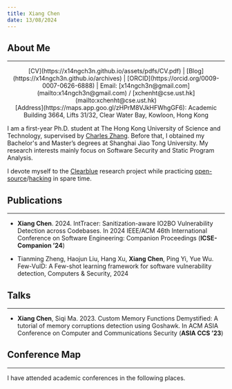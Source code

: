 ```yaml
---
title: Xiang Chen
date: 13/08/2024
---
```


<!-- generate html using pandoc: pandoc --standalone --template _homepage/template.html _homepage/index.md -o index.html -->

## About Me

---

<center>
[CV](https://x14ngch3n.github.io/assets/pdfs/CV.pdf) | [Blog](https://x14ngch3n.github.io/archives) | [ORCID](https://orcid.org/0009-0007-0626-6888) | Email: [x14ngch3n@gmail.com](mailto:x14ngch3n@gmail.com) / [xchenht@cse.ust.hk](mailto:xchenht@cse.ust.hk)
</center>
<center>
[Address](https://maps.app.goo.gl/zHPrM8VJkHFWhgGF6): Academic Building 3664, Lifts 31/32, Clear Water Bay, Kowloon, Hong Kong
</center>

I am a first-year Ph.D. student at The Hong Kong University of Science and Technology, supervised by [Charles Zhang](https://cse.hkust.edu.hk/~charlesz). Before that, I obtained my Bachelor's and Master’s degrees at Shanghai Jiao Tong University. My research interests mainly focus on Software Security and Static Program Analysis.

<!-- The open-source and hack should link to separate pages (commits/trophies) in the future -->
I devote myself to the [Clearblue](https://clearblueinnovations.org/) research project while practicing [open-source](https://github.com/x14ngch3n)/[hacking](https://ctftime.org/user/121120) in spare time.

## Publications

---

- **Xiang Chen**. 2024. IntTracer: Sanitization-aware IO2BO Vulnerability Detection across Codebases. In 2024 IEEE/ACM 46th International Conference on Software Engineering: Companion Proceedings (**ICSE-Companion ’24**)
<a href="https://x14ngch3n.github.io/assets/pdfs/inttracer-icsesrc24.pdf"><i class="fa-solid fa-file-pdf"></i></a>
<a href="https://github.com/x14ngch3n/tracer-infer"><i class="fa-brands fa-github"></i></a>

- Tianming Zheng, Haojun Liu, Hang Xu, **Xiang Chen**, Ping Yi, Yue Wu. Few-VulD: A Few-shot learning framework for software vulnerability detection, Computers & Security, 2024
<a href="https://doi.org/10.1016/j.cose.2024.103992"><i class="fa-solid fa-file-pdf"></i></a>

## Talks

---

- **Xiang Chen**, Siqi Ma. 2023. Custom Memory Functions Demystified: A tutorial of memory corruptions detection using Goshawk. In ACM ASIA Conference on Computer and Communications Security (**ASIA CCS ’23**) 
<a href="https://github.com/x14ngch3n/Goshawk-tutorial"><i class="fa-brands fa-github"></i></a>

## Conference Map

---

I have attended academic conferences in the following places.
